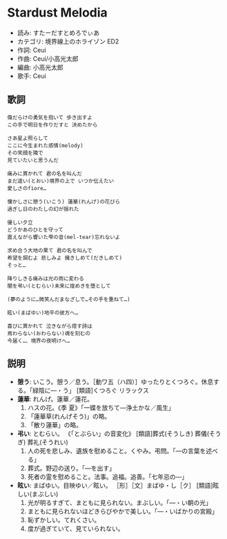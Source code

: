 Stardust Melodia
=================

- 読み: すたーだすとめろでぃあ
- カテゴリ: 境界線上のホライゾン ED2
- 作詞: Ceui
- 作曲: Ceui/小高光太郎
- 編曲: 小高光太郎
- 歌手: Ceui


歌詞
-----

    傷だらけの勇気を抱いて 歩き出すよ
    この手で明日を作りだすと 決めたから

    さあ星よ照らして
    ここに今生まれた感情(melody)
    その笑顔を隣で
    見ていたいと思うんだ

    痛みに貫かれて 君の名を叫んだ
    まだ遥い(とおい)境界の上で いつか伝えたい
    愛しさのfiore…

    懐かしさに憩う(いこう) 蓮華(れんげ)の花びら
    過ぎし日のわたしの幻が揺れた

    優しい夕立
    どうかあのひとを守って
    震えながら響いた雫の音(mel-tear)忘れないよ

    求め合う大地の果て 君の名を叫んで
    希望を掴むよ 悲しみよ 擁きしめて(だきしめて)
    そっと…

    降りしきる痛みは光の雨に変わる
    闇を弔い(とむらい)未来に煌めきを堕として

    (夢のように…微笑んだまなざしで…その手を重ねて…)

    眩い(まばゆい)地平の彼方へ…

    喜びに貫かれて 泣きながら燈す詩は
    焉わらない(おわらない)魂を刻むの
    今届く…、境界の夜明けへ…


説明
-----

- **憩う**: いこう。憩う／息う。［動ワ五（ハ四）］ゆったりとくつろぐ。休息する。「緑陰に―・う」 [類語]くつろぐ リラックス
- **蓮華**: れんげ。蓮華／蓮花。
    1. ハスの花。《季 夏》「一蝶を放ちて―浄土かな／風生」
    2. 「蓮華草(れんげそう)」の略。
    3. 「散り蓮華」の略。
- **弔い**: とむらい。 《「とぶらい」の音変化》 [類語]葬式(そうしき) 葬儀(そうぎ) 葬礼(そうれい) 
    1. 人の死を悲しみ、遺族を慰めること。くやみ。弔問。「―の言葉を述べる」
    2. 葬式。野辺の送り。「―を出す」
    3. 死者の霊を慰めること。法事。追福。追善。「七年忌の―」
- **眩い**: まばゆい。目映ゆい／眩い。 ［形］［文］まばゆ・し［ク］ [類語]眩しい(まぶしい) 
    1. 光が明るすぎて、まともに見られない。まぶしい。「―・い朝の光」
    2. まともに見られないほどきらびやかで美しい。「―・いばかりの宮殿」
    3. 恥ずかしい。てれくさい。
    4. 度が過ぎていて、見ていられない。
